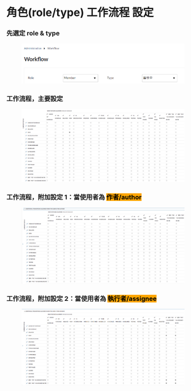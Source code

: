 # 角色(role/type) 工作流程 設定

### 先選定 role & type

<figure><img src="../../.gitbook/assets/image (32).png" alt=""><figcaption></figcaption></figure>

### 工作流程，主要設定&#x20;

<figure><img src="../../.gitbook/assets/image (36).png" alt=""><figcaption></figcaption></figure>

### 工作流程，附加設定 1：當使用者為  <mark style="background-color:orange;">作者/author</mark>

<figure><img src="../../.gitbook/assets/image (34).png" alt=""><figcaption></figcaption></figure>





### 工作流程，附加設定 2：當使用者為  <mark style="background-color:orange;">執行者/assignee</mark>

<figure><img src="../../.gitbook/assets/image (37).png" alt=""><figcaption></figcaption></figure>

